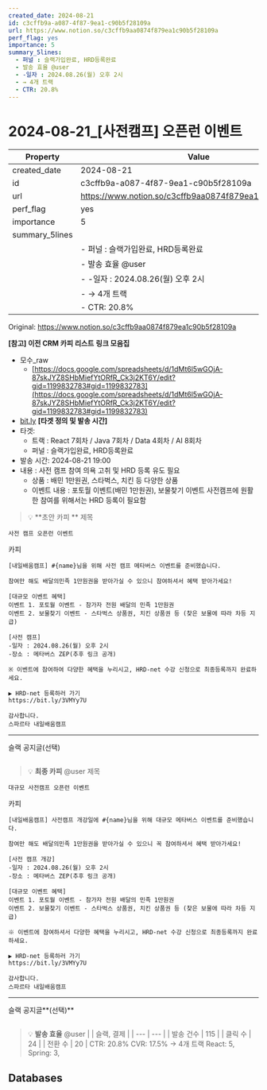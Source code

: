 ```yaml
---
created_date: 2024-08-21
id: c3cffb9a-a087-4f87-9ea1-c90b5f28109a
url: https://www.notion.so/c3cffb9aa0874f879ea1c90b5f28109a
perf_flag: yes
importance: 5
summary_5lines:
  - 퍼널 : 슬랙가입완료, HRD등록완료
  - 발송 효율 @user
  - -일자 : 2024.08.26(월) 오후 2시
  - → 4개 트랙
  - CTR: 20.8%
---
```


# 2024-08-21_[사전캠프] 오픈런 이벤트

| Property | Value |
| --- | --- |
| created_date | 2024-08-21 |
| id | c3cffb9a-a087-4f87-9ea1-c90b5f28109a |
| url | https://www.notion.so/c3cffb9aa0874f879ea1c90b5f28109a |
| perf_flag | yes |
| importance | 5 |
| summary_5lines | |
|  | - 퍼널 : 슬랙가입완료, HRD등록완료 |
|  | - 발송 효율 @user |
|  | - -일자 : 2024.08.26(월) 오후 2시 |
|  | - → 4개 트랙 |
|  | - CTR: 20.8% |

Original: https://www.notion.so/c3cffb9aa0874f879ea1c90b5f28109a

**[참고] 이전 CRM 카피 리스트**
**링크 모음집**
- 모수_raw
  - [https://docs.google.com/spreadsheets/d/1dMt6l5wGOjA-87skJYZ8SHbMiefYtORfR_Ck3j2KT6Y/edit?gid=1199832783#gid=1199832783](https://docs.google.com/spreadsheets/d/1dMt6l5wGOjA-87skJYZ8SHbMiefYtORfR_Ck3j2KT6Y/edit?gid=1199832783#gid=1199832783)
- [bit.ly](http://bit.ly/)
**[타겟 정의 및 발송 시간]**
- 타겟:
  - 트랙 : React 7회차 / Java 7회차 / Data 4회차 / AI 8회차
  - 퍼널 : 슬랙가입완료, HRD등록완료
- 발송 시간: 2024-08-21 19:00
- 내용 : 사전 캠프 참여 의욕 고취 및 HRD 등록 유도 필요
  - 상품 : 배민 1만원권, 스타벅스, 치킨 등 다양한 상품
  - 이벤트 내용 : 포토월 이벤트(배민 1만원권), 보물찾기 이벤트
    사전캠프에 원활한 참여를 위해서는 HRD 등록이 필요함
> 💡 **초안 카피 **
제목
```plain text
사전 캠프 오픈런 이벤트
```
카피
```plain text
[내일배움캠프] #{name}님을 위해 사전 캠프 메타버스 이벤트를 준비했습니다.

참여만 해도 배달의민족 1만원권을 받아가실 수 있으니 참여하셔서 혜택 받아가세요!

[대규모 이벤트 혜택]
이벤트 1. 포토월 이벤트 - 참가자 전원 배달의 민족 1만원권
이벤트 2. 보물찾기 이벤트 - 스타벅스 상품권, 치킨 상품권 등 (찾은 보물에 따라 차등 지급)

[사전 캠프]
-일자 : 2024.08.26(월) 오후 2시
-장소 : 메타버스 ZEP(추후 링크 공개)

※ 이벤트에 참여하여 다양한 혜택을 누리시고, HRD-net 수강 신청으로 최종등록까지 완료하세요. 

▶ HRD-net 등록하러 가기
https://bit.ly/3VMYy7U

감사합니다.
스파르타 내일배움캠프
```

---
슬랙 공지글(선택)
```plain text

```
> 💡 **최종 카피** @user 
제목
```plain text
대규모 사전캠프 오픈런 이벤트
```
카피
```plain text
[내일배움캠프] 사전캠프 개강일에 #{name}님을 위해 대규모 메타버스 이벤트를 준비했습니다.

참여만 해도 배달의민족 1만원권을 받아가실 수 있으니 꼭 참여하셔서 혜택 받아가세요!

[사전 캠프 개강]
-일자 : 2024.08.26(월) 오후 2시
-장소 : 메타버스 ZEP(추후 링크 공개)

[대규모 이벤트 혜택]
이벤트 1. 포토월 이벤트 - 참가자 전원 배달의 민족 1만원권
이벤트 2. 보물찾기 이벤트 - 스타벅스 상품권, 치킨 상품권 등 (찾은 보물에 따라 차등 지급)

※ 이벤트에 참여하셔서 다양한 혜택을 누리시고, HRD-net 수강 신청으로 최종등록까지 완료하세요. 

▶ HRD-net 등록하러 가기
https://bit.ly/3VMYy7U

감사합니다.
스파르타 내일배움캠프
```

---
슬랙 공지글**(선택)**
```plain text

```
> 💡 **발송 효율** @user 
|  | 슬랙, 결제 |
| --- | --- |
| 발송 건수 | 115 |
| 클릭 수  | 24 |
| 전환 수 | 20 |
CTR: 20.8%
CVR: 17.5%
→ 4개 트랙
React: 5, Spring: 3,

## Databases
